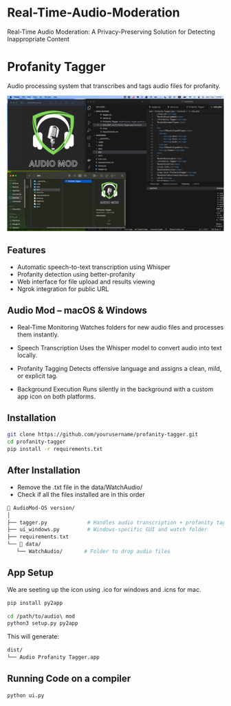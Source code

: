 # Real-Time-Audio-Moderation
Real-Time Audio Moderation: A Privacy-Preserving Solution for Detecting Inappropriate Content

# Profanity Tagger
Audio processing system that transcribes and tags audio files for profanity.

![image alt](https://github.com/MantenaMonish/Real-Time-Audio-Moderation/blob/b5aebe5bed06660e10c52448ada0c3bbbbdb98f8/AudioMod-mac/cf81689c-6663-4763-aa95-70050a460d20.jpg)

## Features
- Automatic speech-to-text transcription using Whisper
- Profanity detection using better-profanity
- Web interface for file upload and results viewing
- Ngrok integration for public URL

## Audio Mod – macOS & Windows
- Real-Time Monitoring
Watches folders for new audio files and processes them instantly.

- Speech Transcription
Uses the Whisper model to convert audio into text locally.

- Profanity Tagging
Detects offensive language and assigns a clean, mild, or explicit tag.

- Background Execution
Runs silently in the background with a custom app icon on both platforms.

## Installation
 ```bash
git clone https://github.com/yourusername/profanity-tagger.git
cd profanity-tagger
pip install -r requirements.txt
 ```

## After Installation
- Remove the .txt file in the data/WatchAudio/
- Check if all the files installed are in this order
 ```bash
📁 AudioMod-OS version/
│
├── tagger.py             # Handles audio transcription + profanity tagging
├── ui_windows.py         # Windows-specific GUI and watch folder
├── requirements.txt
└── 📁 data/
    └── WatchAudio/       # Folder to drop audio files

 ```
## App Setup
We are seeting up the icon using .ico for windows and .icns for mac. 
 ```bash
pip install py2app
```
 ```bash
cd /path/to/audio\ mod
python3 setup.py py2app
```
This will generate:
 ```bash
dist/
└── Audio Profanity Tagger.app
 ```

## Running Code on a compiler
 ```bash
python ui.py
 ```




